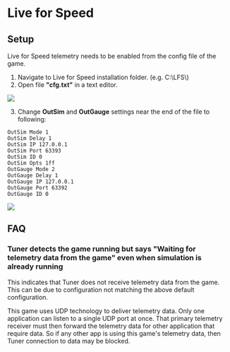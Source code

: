 # Live for Speed

## Setup

Live for Speed telemetry needs to be enabled from the config file of the game.

1. Navigate to Live for Speed installation folder. (e.g. C:\\LFS\\)
2. Open file **"cfg.txt"** in a text editor.

![](assets/lfs_telemetry_1.png)

3. Change **OutSim** and **OutGauge** settings near the end of the file to following:

```
OutSim Mode 1
OutSim Delay 1
OutSim IP 127.0.0.1
OutSim Port 63393
OutSim ID 0
OutSim Opts 1ff
OutGauge Mode 2
OutGauge Delay 1
OutGauge IP 127.0.0.1
OutGauge Port 63392
OutGauge ID 0
```

![](assets/lfs_telemetry_2.png)


## FAQ

### Tuner detects the game running but says "Waiting for telemetry data from the game" even when simulation is already running

This indicates that Tuner does not receive telemetry data from the game. This can be due to configuration not matching
the above default configuration.

This game uses UDP technology to deliver telemetry data. Only one application can listen to a single UDP port at once.
That primary telemetry receiver must then forward the telemetry data for other application that require data.
So if any other app is using this game's telemetry data, then Tuner connection to data may be blocked.

